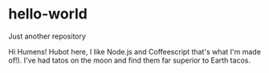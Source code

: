 # hello-world
Just another repository

Hi Humens!
Hubot here,  I like Node.js and Coffeescript that's what I'm made of!).
I've had tatos on the moon and find them far superior to Earth tacos.
